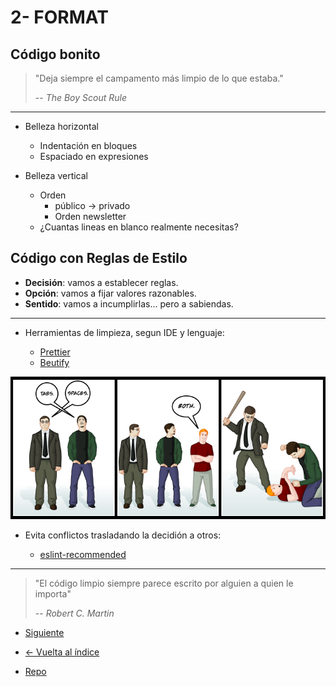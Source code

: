 # 2- FORMAT

## Código bonito

> "Deja siempre el campamento más limpio de lo que estaba."
>
> -- _The Boy Scout Rule_

---

- Belleza horizontal

  - Indentación en bloques
  - Espaciado en expresiones

- Belleza vertical

  - Orden
    - público -> privado
    - Orden newsletter
  - ¿Cuantas lineas en blanco realmente necesitas?

## Código con Reglas de Estilo

- **Decisión**: vamos a establecer reglas.
- **Opción**: vamos a fijar valores razonables.
- **Sentido**: vamos a incumplirlas... pero a sabiendas.

---

- Herramientas de limpieza, segun IDE y lenguaje:

  - [Prettier](https://prettier.io/)
  - [Beutify](https://www.npmjs.com/package/js-beautify)

![Tabs vs Spaces](./tabs_vs_spaces.png)

- Evita conflictos trasladando la decidión a otros:

  - [eslint-recommended](https://github.com/eslint/eslint/blob/master/conf/eslint-recommended.js)

---

> "El código limpio siempre parece escrito por alguien a quien le importa"
>
> -- _Robert C. Martin_

- [Siguiente](./3-names.md)

- [<- Vuelta al índice ](./)

- [Repo](https://github.com/AcademiaBinaria/CleanCode)
